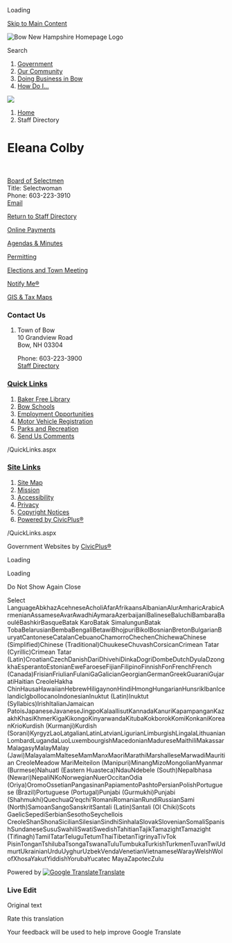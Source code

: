 Loading

[Skip to Main Content](https://www.bownh.gov/directory.aspx?eid=172%2F)

![Bow New Hampshire Homepage Logo](https://www.bownh.gov/ImageRepository/Document?documentID=6690)

Search

1. [Government](https://www.bownh.gov/27/Government)
2. [Our Community](https://www.bownh.gov/31/Our-Community)
3. [Doing Business in Bow](https://www.bownh.gov/35/Doing-Business-in-Bow)
4. [How Do I...](https://www.bownh.gov/9/How-Do-I)

<!--THE END-->

![](https://www.bownh.gov/ImageRepository/Document?documentID=6693)

1. [Home](https://www.bownh.gov)
2. Staff Directory

# Eleana Colby

 

[Board of Selectmen](https://www.bownh.gov/Directory.aspx?DID=22)  
Title: Selectwoman  
Phone: 603-223-3910  
[Email](mailto:ecolby@bownh.gov)

[Return to Staff Directory](https://www.bownh.gov/Directory.aspx)

[Online Payments](https://pay.eb2gov.com/BowNH)

[Agendas &amp; Minutes](https://www.bownh.gov/AgendaCenter)

[Permitting](https://www.bownh.gov/568/Permits-Applications)

[Elections and Town Meeting](https://www.bownh.gov/741/Elections)

[Notify Me®](https://www.bownh.gov/list.aspx)

[GIS &amp; Tax Maps](https://www.bownh.gov/172/Tax-MapsGIS)

### Contact Us

1. Town of Bow  
   10 Grandview Road  
   Bow, NH 03304
   
   Phone: 603-223-3900  
   [Staff Directory](https://www.bownh.gov/directory)

### [Quick Links](https://www.bownh.gov/QuickLinks.aspx?CID=48)

1. [Baker Free Library](https://www.bowbakerfreelibrary.org)
2. [Bow Schools](https://www.bownh.gov/257/Schools)
3. [Employment Opportunities](https://www.bownh.gov/Jobs.aspx)
4. [Motor Vehicle Registration](https://www.bownh.gov/216)
5. [Parks and Recreation](https://www.bownh.gov/256/Parks-Recreation)
6. [Send Us Comments](https://www.bownh.gov/FormCenter/Contact-Us-4/Contact-Officials-43)

/QuickLinks.aspx

### [Site Links](https://www.bownh.gov/QuickLinks.aspx?CID=53)

1. [Site Map](https://www.bownh.gov/sitemap)
2. [Mission](https://www.bownh.gov)
3. [Accessibility](https://www.bownh.gov/Accessibility)
4. [Privacy](https://www.bownh.gov)
5. [Copyright Notices](https://www.bownh.gov/site/copyright)
6. [Powered by CivicPlus®](https://civicplus.com/referral)

/QuickLinks.aspx

Government Websites by [CivicPlus®](https://connect.civicplus.com/referral)

Loading

Loading

Do Not Show Again Close

Select LanguageAbkhazAcehneseAcholiAfarAfrikaansAlbanianAlurAmharicArabicArmenianAssameseAvarAwadhiAymaraAzerbaijaniBalineseBaluchiBambaraBaouléBashkirBasqueBatak KaroBatak SimalungunBatak TobaBelarusianBembaBengaliBetawiBhojpuriBikolBosnianBretonBulgarianBuryatCantoneseCatalanCebuanoChamorroChechenChichewaChinese (Simplified)Chinese (Traditional)ChuukeseChuvashCorsicanCrimean Tatar (Cyrillic)Crimean Tatar (Latin)CroatianCzechDanishDariDhivehiDinkaDogriDombeDutchDyulaDzongkhaEsperantoEstonianEweFaroeseFijianFilipinoFinnishFonFrenchFrench (Canada)FrisianFriulianFulaniGaGalicianGeorgianGermanGreekGuaraniGujaratiHaitian CreoleHakha ChinHausaHawaiianHebrewHiligaynonHindiHmongHungarianHunsrikIbanIcelandicIgboIlocanoIndonesianInuktut (Latin)Inuktut (Syllabics)IrishItalianJamaican PatoisJapaneseJavaneseJingpoKalaallisutKannadaKanuriKapampanganKazakhKhasiKhmerKigaKikongoKinyarwandaKitubaKokborokKomiKonkaniKoreanKrioKurdish (Kurmanji)Kurdish (Sorani)KyrgyzLaoLatgalianLatinLatvianLigurianLimburgishLingalaLithuanianLombardLugandaLuoLuxembourgishMacedonianMadureseMaithiliMakassarMalagasyMalayMalay (Jawi)MalayalamMalteseMamManxMaoriMarathiMarshalleseMarwadiMauritian CreoleMeadow MariMeiteilon (Manipuri)MinangMizoMongolianMyanmar (Burmese)Nahuatl (Eastern Huasteca)NdauNdebele (South)Nepalbhasa (Newari)NepaliNKoNorwegianNuerOccitanOdia (Oriya)OromoOssetianPangasinanPapiamentoPashtoPersianPolishPortuguese (Brazil)Portuguese (Portugal)Punjabi (Gurmukhi)Punjabi (Shahmukhi)QuechuaQʼeqchiʼRomaniRomanianRundiRussianSami (North)SamoanSangoSanskritSantali (Latin)Santali (Ol Chiki)Scots GaelicSepediSerbianSesothoSeychellois CreoleShanShonaSicilianSilesianSindhiSinhalaSlovakSlovenianSomaliSpanishSundaneseSusuSwahiliSwatiSwedishTahitianTajikTamazightTamazight (Tifinagh)TamilTatarTeluguTetumThaiTibetanTigrinyaTivTok PisinTonganTshilubaTsongaTswanaTuluTumbukaTurkishTurkmenTuvanTwiUdmurtUkrainianUrduUyghurUzbekVendaVenetianVietnameseWarayWelshWolofXhosaYakutYiddishYorubaYucatec MayaZapotecZulu

Powered by [![Google Translate](https://www.gstatic.com/images/branding/googlelogo/1x/googlelogo_color_42x16dp.png)Translate](https://translate.google.com)

### Live Edit

Original text

Rate this translation

Your feedback will be used to help improve Google Translate